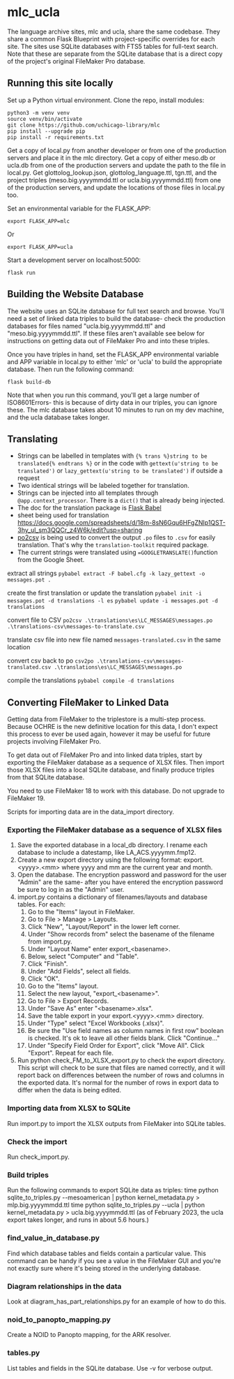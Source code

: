 # mlc_ucla

The language archive sites, mlc and ucla, share the same codebase. They share a common Flask Blueprint
with project-specific overrides for each site. The sites use SQLite databases with FTS5 tables for 
full-text search. Note that these are separate from the SQLite database that is a direct copy of the 
project's original FileMaker Pro database. 

## Running this site locally

Set up a Python virtual environment. Clone the repo, install modules:

```console
python3 -m venv venv
source venv/bin/activate
git clone https://github.com/uchicago-library/mlc
pip install --upgrade pip
pip install -r requirements.txt
```

Get a copy of local.py from another developer or from one of the production
servers and place it in the mlc directory. Get a copy of either meso.db or 
ucla.db from one of the production servers and update the path to the file
in local.py. Get glottolog_lookup.json, glottolog_language.ttl, tgn.ttl, and
the project triples (meso.big.yyyymmdd.ttl or ucla.big.yyyymmdd.ttl) from
one of the production servers, and update the locations of those files in 
local.py too. 

Set an environmental variable for the FLASK_APP:
```console
export FLASK_APP=mlc
```

Or
```console
export FLASK_APP=ucla
```

Start a development server on localhost:5000:
```console
flask run
```

## Building the Website Database
The website uses an SQLite database for full text search and browse. You'll need a set of linked data
triples to build the database- check the production databases for files named "ucla.big.yyyymmdd.ttl" and
"meso.big.yyyymmdd.ttl". If these files aren't available see below for instructions on getting data out
of FileMaker Pro and into these triples. 

Once you have triples in hand, set the FLASK_APP environmental variable and APP variable in local.py to either
'mlc' or 'ucla' to build the appropriate database. Then run the following command:

```console
flask build-db
```

Note that when you run this command, you'll get a large number of ISO8601Errors- this is because 
of dirty data in our triples, you can ignore these. The mlc database takes about 10 minutes to run on my dev 
machine, and the ucla database takes longer. 

## Translating
- Strings can be labelled in templates with 
	`{% trans %}string to be translated{% endtrans %}`
	or in the code with	`gettext(u'string to be translated')` 
	or	`lazy_gettext(u'string to be translated')` if outside a request
- Two identical strings will be labeled together for translation.
- Strings can be injected into all templates through `@app.context_processor`. There is a `dict()` that is already being injected.
- The doc for the translation package is [Flask Babel](https://python-babel.github.io/flask-babel/)
- sheet being used for translation https://docs.google.com/spreadsheets/d/18m-8sN6Gqu6HFgZNIp1QST-3hy_ul_sm3QQCr_z4W6k/edit?usp=sharing
- [po2csv](https://docs.translatehouse.org/projects/translate-toolkit/en/latest/commands/csv2po.html) is being used to convert the output `.po` files to `.csv` for easily translation. That's why the `translation-toolkit` required package.
- The current strings were translated using `=GOOGLETRANSLATE()`function from the Google Sheet.

extract all strings
`pybabel extract -F babel.cfg -k lazy_gettext -o messages.pot .`

create the first translation or update the translation
`pybabel init -i messages.pot -d translations -l es`
`pybabel update -i messages.pot -d translations`

convert file to CSV
`po2csv .\translations\es\LC_MESSAGES\messages.po .\translations-csv\messages-to-translate.csv`

translate csv file into new file named `messages-translated.csv` in the same location

convert csv back to po 
`csv2po .\translations-csv\messages-translated.csv .\translations\es\LC_MESSAGES\messages.po`

compile the translations
`pybabel compile -d translations`

## Converting FileMaker to Linked Data

Getting data from FileMaker to the triplestore is a multi-step process. Because OCHRE is the new definitive location for this data, I don't expect 
this process to ever be used again, however it may be useful for future projects involving FileMaker Pro.

To get data out of FileMaker Pro and into linked data triples, start by exporting the FileMaker database as a sequence of XLSX files. Then import those XLSX files into a local SQLite database, and finally produce triples from that SQLite database. 

You need to use FileMaker 18 to work with this database. Do not upgrade to FileMaker 19. 

Scripts for importing data are in the data_import directory.

### Exporting the FileMaker database as a sequence of XLSX files

1. Save the exported database in a local_db directory. I rename each database
   to include a datestamp, like LA_ACS.yyyymm.fmp12.
2. Create a new export directory using the following format:
   export.&lt;yyyy&gt;.&lt;mm&gt; where yyyy and mm are the current year and month.
3. Open the database. The encryption password and password for the user "Admin"
   are the same- after you have entered the encryption password be sure to 
   log in as the "Admin" user.
4. import.py contains a dictionary of filenames/layouts and database tables. For each:
    1. Go to the "Items" layout in FileMaker.
    2. Go to File > Manage > Layouts.
    3. Click "New", "Layout/Report" in the lower left corner. 
    4. Under "Show records from" select the basename of the filename from
       import.py.
    5. Under "Layout Name" enter export_&lt;basename&gt;. 
    6. Below, select "Computer" and "Table". 
    7. Click "Finish". 
    8. Under "Add Fields", select all fields. 
    9. Click "OK". 
    10. Go to the "Items" layout.
    11. Select the new layout, "export_&lt;basename&gt;". 
    12. Go to File > Export Records. 
    13. Under "Save As" enter "&lt;basename&gt;.xlsx". 
    14. Save the table export in your export.&lt;yyyy&gt;.&lt;mm&gt; directory.
    15. Under "Type" select "Excel Workbooks (.xlsx)". 
    16. Be sure the "Use field names as column names in first row" boolean is
       checked. It's ok to leave all other fields blank. Click "Continue..."
    17. Under "Specify Field Order for Export", click "Move All". Click "Export".
       Repeat for each file. 
5. Run python check_FM_to_XLSX_export.py to check the export directory.
   This script will check to be sure that files are named correctly, and it
   will report back on differences between the number of rows and columns in
   the exported data. It's normal for the number of rows in export data to
   differ when the data is being edited.

### Importing data from XLSX to SQLite
Run import.py to import the XLSX outputs from FileMaker into SQLite tables.

### Check the import
Run check_import.py. 

### Build triples
Run the following commands to export SQLite data as triples:
time python sqlite_to_triples.py --mesoamerican | python kernel_metadata.py > mlp.big.yyyymmdd.ttl
time python sqlite_to_triples.py --ucla | python kernel_metadata.py > ucla.big.yyyymmdd.ttl
(as of February 2023, the ucla export takes longer, and runs in about 5.6 hours.)

### find_value_in_database.py

Find which database tables and fields contain a particular value. This command can be handy if you see a value in the FileMaker GUI and you're not exactly sure where it's being stored in the underlying database. 

### Diagram relationships in the data
Look at diagram_has_part_relationships.py for an example of how to do this. 

### noid_to_panopto_mapping.py

Create a NOID to Panopto mapping, for the ARK resolver.

### tables.py

List tables and fields in the SQLite database. Use -v for verbose output.

